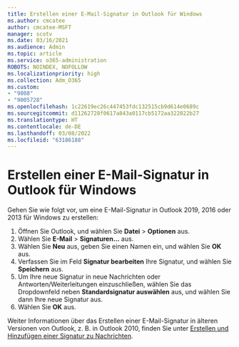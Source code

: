 ```yaml
---
title: Erstellen einer E-Mail-Signatur in Outlook für Windows
ms.author: cmcatee
author: cmcatee-MSFT
manager: scotv
ms.date: 03/16/2021
ms.audience: Admin
ms.topic: article
ms.service: o365-administration
ROBOTS: NOINDEX, NOFOLLOW
ms.localizationpriority: high
ms.collection: Adm_O365
ms.custom:
- "9808"
- "9005728"
ms.openlocfilehash: 1c22619ec26c447453fdc132515cb9d614e0689c
ms.sourcegitcommit: d11262728f0617a843a0117cb5172aa322022b27
ms.translationtype: HT
ms.contentlocale: de-DE
ms.lasthandoff: 03/08/2022
ms.locfileid: "63186188"
---
```

# <a name="create-an-email-signature-in-outlook-for-windows"></a>Erstellen einer E-Mail-Signatur in Outlook für Windows

Gehen Sie wie folgt vor, um eine E-Mail-Signatur in Outlook 2019, 2016 oder 2013 für Windows zu erstellen:

1. Öffnen Sie Outlook, und wählen Sie **Datei** > **Optionen** aus.
1. Wählen Sie **E-Mail** > **Signaturen...** aus.
1. Wählen Sie **Neu** aus, geben Sie einen Namen ein, und wählen Sie **OK** aus.
1. Verfassen Sie im Feld **Signatur bearbeiten** Ihre Signatur, und wählen Sie **Speichern** aus.
1. Um Ihre neue Signatur in neue Nachrichten oder Antworten/Weiterleitungen einzuschließen, wählen Sie das Dropdownfeld neben **Standardsignatur auswählen** aus, und wählen Sie dann Ihre neue Signatur aus.
1. Wählen Sie **OK** aus.

Weiter Informationen über das Erstellen einer E-Mail-Signatur in älteren Versionen von Outlook, z. B. in Outlook 2010, finden Sie unter [Erstellen und Hinzufügen einer Signatur zu Nachrichten](https://support.microsoft.com/office/8ee5d4f4-68fd-464a-a1c1-0e1c80bb27f2#ID0EAADAAA=Office_2007_-_2010).